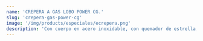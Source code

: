 ```yaml
---
name: 'CREPERA A GAS LOBO POWER CG.'
slug: 'crepera-gas-power-cg'
image: '/img/products/especiales/ecrepera.png'
description: 'Con cuerpo en acero inoxidable, con quemador de estrella, piloto, caja de desperdicios, patas en zamak. De 0.42x0.42x0.22.3 de altura. Diametro del plato de 41.2'
---
```

